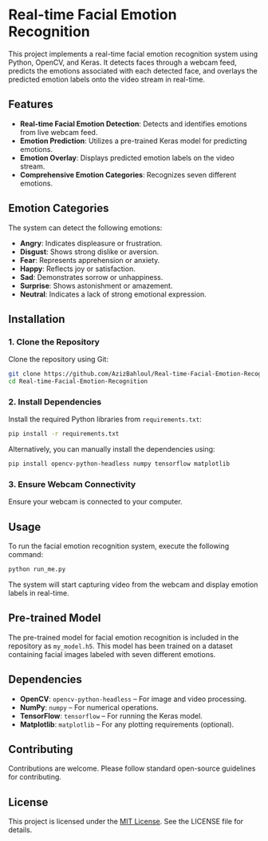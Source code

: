 
# Real-time Facial Emotion Recognition

This project implements a real-time facial emotion recognition system using Python, OpenCV, and Keras. It detects faces through a webcam feed, predicts the emotions associated with each detected face, and overlays the predicted emotion labels onto the video stream in real-time.

## Features

- **Real-time Facial Emotion Detection**: Detects and identifies emotions from live webcam feed.
- **Emotion Prediction**: Utilizes a pre-trained Keras model for predicting emotions.
- **Emotion Overlay**: Displays predicted emotion labels on the video stream.
- **Comprehensive Emotion Categories**: Recognizes seven different emotions.

## Emotion Categories

The system can detect the following emotions:
- **Angry**: Indicates displeasure or frustration.
- **Disgust**: Shows strong dislike or aversion.
- **Fear**: Represents apprehension or anxiety.
- **Happy**: Reflects joy or satisfaction.
- **Sad**: Demonstrates sorrow or unhappiness.
- **Surprise**: Shows astonishment or amazement.
- **Neutral**: Indicates a lack of strong emotional expression.

## Installation

### 1. Clone the Repository

Clone the repository using Git:
```sh
git clone https://github.com/AzizBahloul/Real-time-Facial-Emotion-Recognition.git
cd Real-time-Facial-Emotion-Recognition
```

### 2. Install Dependencies

Install the required Python libraries from `requirements.txt`:
```sh
pip install -r requirements.txt
```

Alternatively, you can manually install the dependencies using:
```sh
pip install opencv-python-headless numpy tensorflow matplotlib
```

### 3. Ensure Webcam Connectivity

Ensure your webcam is connected to your computer.

## Usage

To run the facial emotion recognition system, execute the following command:
```sh
python run_me.py
```

The system will start capturing video from the webcam and display emotion labels in real-time.

## Pre-trained Model

The pre-trained model for facial emotion recognition is included in the repository as `my_model.h5`. This model has been trained on a dataset containing facial images labeled with seven different emotions.

## Dependencies

- **OpenCV**: `opencv-python-headless` – For image and video processing.
- **NumPy**: `numpy` – For numerical operations.
- **TensorFlow**: `tensorflow` – For running the Keras model.
- **Matplotlib**: `matplotlib` – For any plotting requirements (optional).

## Contributing

Contributions are welcome. Please follow standard open-source guidelines for contributing. 

## License

This project is licensed under the [MIT License](LICENSE). See the LICENSE file for details.
